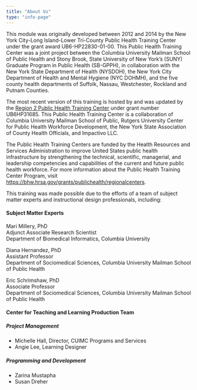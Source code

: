 ```yaml
---
title: "About Us"
type: "info-page"
---
```


This module was originally developed between 2012 and 2014 by the New York City-Long Island-Lower Tri-County Public Health Training Center under the grant award UB6-HP22830-01-00. This Public Health Training Center was a joint project between the Columbia University Mailman School of Public Health and Stony Brook, State University of New York’s (SUNY) Graduate Program in Public Health (SB-GPPH), in collaboration with the New York State Department of Health (NYSDOH), the New York City Department of Health and Mental Hygiene (NYC DOHMH), and the five county health departments of Suffolk, Nassau, Westchester, Rockland and Putnam Counties.

The most recent version of this training is hosted by and was updated by the [Region 2 Public Health Training Center](https://region2phtc.org) under grant number UB6HP31685. This Public Health Training Center is a collaboration of Columbia University Mailman School of Public, Rutgers University Center for Public Health Workforce Development, the New York State Association of County Health Officials, and Impactivo LLC.

The Public Health Training Centers are funded by the Health Resources and Services Administration to improve United States public health infrastructure by strengthening the technical, scientific, managerial, and leadership competencies and capabilities of the current and future public health workforce. For more information about the Public Health Training Center Program, visit https://bhw.hrsa.gov/grants/publichealth/regionalcenters.

This training was made possible due to the efforts of a team of subject matter experts and instructional design professionals, including:

#### Subject Matter Experts

Mari Millery, PhD  
Adjunct Associate Research Scientist  
Department of Biomedical Informatics, Columbia University
 
Diana Hernandez, PhD  
Assistant Professor  
Department of Sociomedical Sciences, Columbia University Mailman School of Public Health
 
Eric Schrimshaw, PhD  
Associate Professor  
Department of Sociomedical Sciences, Columbia University Mailman School of Public Health

#### Center for Teaching and Learning Production Team

##### Project Management

* Michelle Hall, Director, CUIMC Programs and Services  
* Angie Lee, Learning Designer

##### Programming and Development

* Zarina Mustapha
* Susan Dreher
